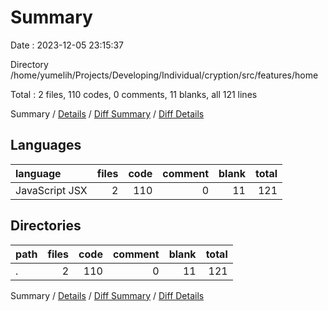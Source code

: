 # Summary

Date : 2023-12-05 23:15:37

Directory /home/yumelih/Projects/Developing/Individual/cryption/src/features/home

Total : 2 files,  110 codes, 0 comments, 11 blanks, all 121 lines

Summary / [Details](details.md) / [Diff Summary](diff.md) / [Diff Details](diff-details.md)

## Languages
| language | files | code | comment | blank | total |
| :--- | ---: | ---: | ---: | ---: | ---: |
| JavaScript JSX | 2 | 110 | 0 | 11 | 121 |

## Directories
| path | files | code | comment | blank | total |
| :--- | ---: | ---: | ---: | ---: | ---: |
| . | 2 | 110 | 0 | 11 | 121 |

Summary / [Details](details.md) / [Diff Summary](diff.md) / [Diff Details](diff-details.md)